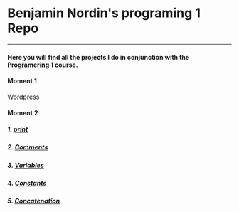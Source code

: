 #  Benjamin Nordin's programing 1 Repo #

***

#### Here you will find all the projects I do in conjunction with the Programering 1 course. ####

#### Moment 1 ####

[Wordpress](https://wp.benjaminnordin.se/)

#### Moment 2 ####
##### 1. [print](./moment2/print/code.md) #####
##### 2. [Comments](./moment2/comments/code.md) #####
##### 3. [Variables](./moment2/variables/code.md) #####
##### 4. [Constants](./moment2/constants/code.md) #####
##### 5. [Concatenation](./moment2/concatenation/code.md) #####
